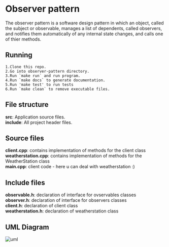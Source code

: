 # Observer pattern

The observer pattern is a software design pattern in which
an object, called the subject or observable, manages a list
of dependents, called observers, and notifies them automatically
of any internal state changes, and calls one of thier methods.

## Running

    1.Clone this repo.
    2.Go into observer-pattern directory.
    3.Run `make run` and run program.
    4.Run `make docs` to generate documentation.
    5.Run 'make test' to run tests
    6.Run `make clean` to remove executable files.

## File structure

**src**: Application source files. <br/>
**include**: All project header files.

## Source files

**client.cpp**: contains implementation of methods for the client class <br/>
**weatherstation.cpp**: contains implementation of methods for the WeatherStation class <br/>
**main.cpp**: client code - here u can deal with weatherstation :)

## Include files

**observable.h**: declaration of interface for ovservables classes <br />
**observer.h**: declaration of interface for observers classes <br />
**client.h**: declaration of client class <br />
**weatherstation.h**: declaration of weatherstation class <br />

## UML Diagram

![uml](https://user-images.githubusercontent.com/85672253/121580477-16376400-ca2d-11eb-835c-e8aca578fbe6.png)
